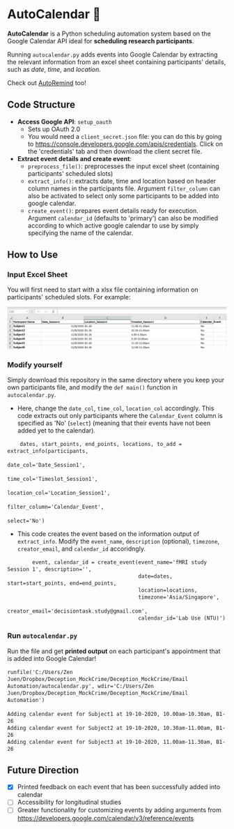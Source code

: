 # AutoCalendar :calendar:
**AutoCalendar** is a Python scheduling automation system based on the Google Calendar API ideal for **scheduling research participants**.

Running `autocalendar.py` adds events into Google Calendar by extracting the relevant information from an excel sheet containing participants' details, such as *date*, *time*, and *location*.

Check out [AutoRemind](https://github.com/zen-juen/AutoRemind) too!

## Code Structure
- **Access Google API**: `setup_oauth`
  - Sets up OAuth 2.0
  - You would need a `client_secret.json` file: you can do this by going to https://console.developers.google.com/apis/credentials. Click on the 'credentials' tab and then download the client secret file.
- **Extract event details and create event**:
  - `preprocess_file()`: preprocesses the input excel sheet (containing participants' scheduled slots)
  - `extract_info()`: extracts date, time and location based on header column names in the participants file. Argument `filter_column` can also be activated to select only some participants to be added into google calendar.
  - `create_event()`: prepares event details ready for execution. Argument `calendar_id` (defaults to 'primary') can also be modified according to which active google calendar to use by simply specifying the name of the calendar.

## How to Use

### Input Excel Sheet
You will first need to start with a xlsx file containing information on participants' scheduled slots. For example:

![Screenshot](images/inputxlsx.PNG)


### Modify yourself
Simply download this repository in the same directory where you keep your own participants file, and modify the `def main()` function in `autocalendar.py`.

- Here, change the `date_col`, `time_col`, `location_col` accordingly. This code extracts out only participants where the `Calendar_Event` column is specified as 'No' (`select`) (meaning that their events have not been added yet to the calendar).
```
    dates, start_points, end_points, locations, to_add = extract_info(participants,
                                                                      date_col='Date_Session1',
                                                                      time_col='Timeslot_Session1',
                                                                      location_col='Location_Session1',
                                                                      filter_column='Calendar_Event',
                                                                      select='No')
```

- This code creates the event based on the information output of `extract_info`. Modify the `event_name`, `description` (optional),
`timezone`, `creator_email`, and `calendar_id` accoridngly.

```
        event, calendar_id = create_event(event_name='fMRI study Session 1', description='',
                                          date=dates, start=start_points, end=end_points,
                                          location=locations,
                                          timezone='Asia/Singapore',
                                          creator_email='decisiontask.study@gmail.com',
                                          calendar_id='Lab Use (NTU)')

```

### Run `autocalendar.py`

Run the file and get **printed output** on each participant's appointment that is added into Google Calendar!
```
runfile('C:/Users/Zen Juen/Dropbox/Deception_MockCrime/Deception_MockCrime/Email Automation/autocalendar.py', wdir='C:/Users/Zen Juen/Dropbox/Deception_MockCrime/Deception_MockCrime/Email Automation')

Adding calendar event for Subject1 at 19-10-2020, 10.00am-10.30am, B1-26 
Adding calendar event for Subject2 at 19-10-2020, 10.30am-11.00am, B1-26 
Adding calendar event for Subject3 at 19-10-2020, 11.00am-11.30am, B1-26 
```


## Future Direction
- [x] Printed feedback on each event that has been successfully added into calendar
- [ ] Accessibility for longitudinal studies
- [ ] Greater functionality for customizing events by adding arguments from https://developers.google.com/calendar/v3/reference/events
